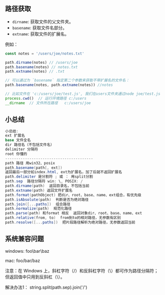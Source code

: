 ## 路径获取

- `dirname`: 获取文件的父文件夹。
- `basename`: 获取文件名部分。
- `extname`: 获取文件的扩展名。

例如：

```js
const notes = '/users/joe/notes.txt'

path.dirname(notes) // /users/joe
path.basename(notes) // notes.txt
path.extname(notes) // .txt

// 可以通过为 `basename` 指定第二个参数来获取不带扩展名的文件名：
path.basename(notes, path.extname(notes)) //notes
```



``` js
// 比如文件在 'c:/users/joe/test.js', 我们在users文件夹通过node joe/test.js 运行
process.cwd()  // 运行环境路径 c:/users
__dirname  // 文件所在路径   c:/users/joe
```



## 小总结

```csharp
小总结:
ext 扩展名
base 文件全名
dir 路径名（不包括文件名）
delimiter 分隔符
root 你懂的
----------------------------------------
path 路径 用win32、posix
path.basename(path[, ext]) 
返回最后一部分如index.html, ext为扩展名，加了后就不返回扩展名
path.delimiter 是分割符 ; 或 ： 用split分割
path.sep  路径分隔符 win: \, POSIX: /
path.dirname(path)  返回目录名，不包括当前
path.extname(path) 返回文件扩展名
path.format(pathObject) 把dir、root、base、name、ext组合，有优先级
path.isAbsolute(path)  判断是否为绝对路径
path.join([...paths])  组合路径
path.normalize(path)  规范化路径
path.parse(path) 和format 相反  返回对象dir、root、base、name、ext
path.relative(from, to)  from到to的相对路径，无参数有区别
path.resolve([...paths])  把片段路径解析为绝对路径，无参数返回当前
```



## 系统兼容问题

windows:  foo\\bar\\baz

mac:  foo/bar/baz

注意：在 Windows 上，斜杠字符（/）和反斜杠字符（\）都可作为路径分隔符； 但返回值中只用到反斜杠（\）。

解决办法1：  string.split(path.sep).join('/')